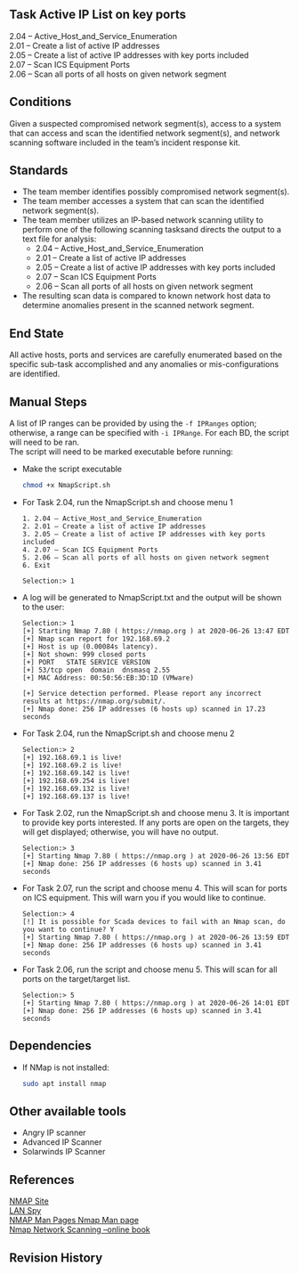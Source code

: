 ## Task Active IP List on key ports  
2.04 – Active_Host_and_Service_Enumeration  
2.01 – Create a list of active IP addresses  
2.05 – Create a list of active IP addresses with key ports included  
2.07 – Scan ICS Equipment Ports  
2.06 – Scan all ports of all hosts on given network segment  


## Conditions  
Given a suspected compromised network segment(s), access to a system that can access and scan the identified network segment(s), and network scanning software included in the team’s incident response kit.  


## Standards  
* The team member identifies possibly compromised network segment(s).  
* The team member accesses a system that can scan the identified network segment(s).  
* The team member utilizes an IP-based network scanning utility to perform one of the following scanning tasksand directs the output to a text file for analysis:  
	* 2.04 – Active_Host_and_Service_Enumeration  
	* 2.01 – Create a list of active IP addresses  
	* 2.05 – Create a list of active IP addresses with key ports included  
	* 2.07 – Scan ICS Equipment Ports  
	* 2.06 – Scan all ports of all hosts on given network segment  
* The resulting scan data is compared to known network host data to determine anomalies present in the scanned network segment.  


## End State  
All active hosts, ports and services are carefully enumerated based on the specific sub-task accomplished and any anomalies or mis-configurations are identified.  


## Manual Steps
A list of IP ranges can be provided by using the `-f IPRanges` option; otherwise, a range can be specified with `-i IPRange`. For each BD, the script will need to be ran.  
The script will need to be marked executable before running:  

* Make the script executable  
	```bash
	chmod +x NmapScript.sh  
	```  

* For Task 2.04, run the NmapScript.sh and choose menu 1  
	```  
	1. 2.04 – Active_Host_and_Service_Enumeration  
	2. 2.01 – Create a list of active IP addresses  
	3. 2.05 – Create a list of active IP addresses with key ports included  
	4. 2.07 – Scan ICS Equipment Ports  
	5. 2.06 – Scan all ports of all hosts on given network segment   
	6. Exit  

	Selection:> 1  
	```  

* A log will be generated to NmapScript.txt and the output will be shown to the user:  
	```  
	Selection:> 1  
	[+] Starting Nmap 7.80 ( https://nmap.org ) at 2020-06-26 13:47 EDT  
	[+] Nmap scan report for 192.168.69.2  
	[+] Host is up (0.00084s latency).  
	[+] Not shown: 999 closed ports  
	[+] PORT   STATE SERVICE VERSION  
	[+] 53/tcp open  domain  dnsmasq 2.55  
	[+] MAC Address: 00:50:56:EB:3D:1D (VMware)  

	[+] Service detection performed. Please report any incorrect results at https://nmap.org/submit/.  
	[+] Nmap done: 256 IP addresses (6 hosts up) scanned in 17.23 seconds  
	```  

* For Task 2.04, run the NmapScript.sh and choose menu 2  
	```  
	Selection:> 2  
	[+] 192.168.69.1 is live!  
	[+] 192.168.69.2 is live!  
	[+] 192.168.69.142 is live!  
	[+] 192.168.69.254 is live!  
	[+] 192.168.69.132 is live!  
	[+] 192.168.69.137 is live!  
	```

* For Task 2.02, run the NmapScript.sh and choose menu 3. It is important to provide key ports interested. If any ports are open on the targets, they will get displayed; otherwise, you will have no output.  
	```  
	Selection:> 3  
	[+] Starting Nmap 7.80 ( https://nmap.org ) at 2020-06-26 13:56 EDT  
	[+] Nmap done: 256 IP addresses (6 hosts up) scanned in 3.41 seconds  
	```  

* For Task 2.07, run the script and choose menu 4. This will scan for ports on ICS equipment. This will warn you if you would like to continue.  
	```  
	Selection:> 4  
	[!] It is possible for Scada devices to fail with an Nmap scan, do you want to continue? Y  
	[+] Starting Nmap 7.80 ( https://nmap.org ) at 2020-06-26 13:59 EDT  
	[+] Nmap done: 256 IP addresses (6 hosts up) scanned in 3.41 seconds  
	```  

* For Task 2.06, run the script and choose menu 5. This will scan for all ports on the target/target list.  
	```  
	Selection:> 5  
	[+] Starting Nmap 7.80 ( https://nmap.org ) at 2020-06-26 14:01 EDT  
	[+] Nmap done: 256 IP addresses (6 hosts up) scanned in 3.41 seconds  
	```  

## Dependencies  
* If NMap is not installed:  
	```  bash
	sudo apt install nmap  
	```  


## Other available tools  
* Angry IP scanner  
* Advanced IP Scanner  
* Solarwinds IP Scanner  


## References  
[NMAP Site](https://nmap.org)  
[LAN Spy](http://lantricks.com/lanspy/)  
[NMAP Man Pages Nmap Man page](http://linuxcommand.org/man_pages/nmap1.html)  
[Nmap Network Scanning –online book](http://nmap.org/book/toc.html)  


## Revision History  

